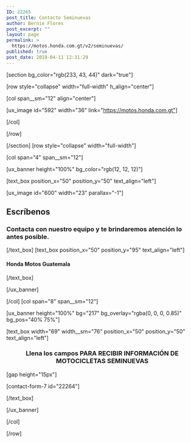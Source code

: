 ```yaml
---
ID: 22265
post_title: Contacto Seminuevas
author: Bernie Flores
post_excerpt: ""
layout: page
permalink: >
  https://motos.honda.com.gt/v2/seminuevas/
published: true
post_date: 2019-04-11 12:31:29
---
```

<!-- wp:html -->
[section bg_color="rgb(233, 43, 44)" dark="true"]

[row style="collapse" width="full-width" h_align="center"]

[col span__sm="12" align="center"]

[ux_image id="592" width="36" link="https://motos.honda.com.gt"]


[/col]

[/row]

[/section]
[row style="collapse" width="full-width"]

[col span="4" span__sm="12"]

[ux_banner height="100%" bg_color="rgb(12, 12, 12)"]

[text_box position_x="50" position_y="50" text_align="left"]

[ux_image id="600" width="23" parallax="-1"]

<h2 class="uppercase">Escríbenos</h2>
<h3 class="thin-font" data-opacity="0.6">Contacta con nuestro equipo y te brindaremos atención lo antes posible. </h3>

[/text_box]
[text_box position_x="50" position_y="95" text_align="left"]

<h4 class="thin-font">Honda Motos Guatemala</h4>

[/text_box]

[/ux_banner]

[/col]
[col span="8" span__sm="12"]

[ux_banner height="100%" bg="217" bg_overlay="rgba(0, 0, 0, 0.85)" bg_pos="40% 75%"]

[text_box width="69" width__sm="76" position_x="50" position_y="50" text_align="left"]

<h3 class="uppercase" style="text-align: center;"><b>Llena los campos PARA RECIBIR INFORMACIÓN&nbsp;DE MOTOCICLETAS SEMINUEVAS
<?php
$_GET['variable1']
echo .$variable1.
?>


</b></h3>
[gap height="15px"]

[contact-form-7 id="22264"]


[/text_box]

[/ux_banner]

[/col]

[/row]
<!-- /wp:html -->